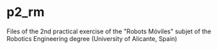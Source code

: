 # p2_rm
Files of the 2nd practical exercise of the "Robots Móviles" subjet of the Robotics Engineering degree (University of Alicante, Spain)
